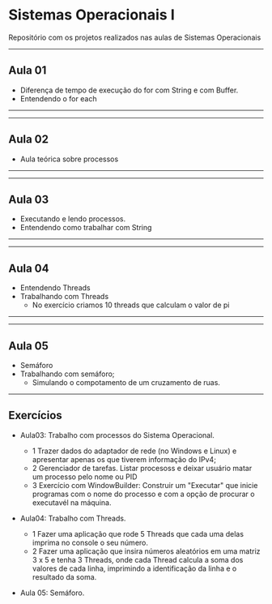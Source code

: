 # Sistemas Operacionais I
Repositório com os projetos realizados nas aulas de Sistemas Operacionais
___

 ## Aula 01 
  - Diferença de tempo de execução do for com String e com Buffer.  
  - Entendendo o for each
 ___
 
---
## Aula 02
 - Aula teórica sobre processos
 ---
  
 ---
 ## Aula 03
  - Executando e lendo processos.
  - Entendendo como trabalhar com String
 ---
 ---
 ## Aula 04
   - Entendendo Threads
   - Trabalhando com Threads
       - No exercício criamos 10 threads que calculam o valor de pi
 ---
 ---
 ## Aula 05
   - Semáforo
   - Trabalhando com semáforo;
       * Simulando o compotamento de um cruzamento de ruas.
 ---
 
 ## Exercícios
  - Aula03: Trabalho com processos do Sistema Operacional.
      * 1 Trazer dados do adaptador de rede (no Windows e Linux) e apresentar apenas os que tiverem informação do IPv4;
      * 2 Gerenciador de tarefas. Listar procesoss e deixar usuário matar um processo pelo nome ou PID
      * 3 Exercício com WindowBuilder: Construir um "Executar" que inicie programas com o nome do processo e com a opção de procurar o executavél na máquina.
        
  - Aula04: Trabalho com Threads.
      * 1 Fazer uma aplicação que rode 5 Threads que cada uma delas imprima no console o seu número.
      * 2 Fazer uma aplicação que insira números aleatórios em uma matriz 3 x 5 e tenha 3 Threads, onde cada Thread calcula a soma dos valores de cada linha, imprimindo a identificação da linha e o resultado da soma.

   - Aula 05: Semáforo.
        
